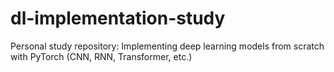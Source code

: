 # dl-implementation-study
Personal study repository: Implementing deep learning models from scratch with PyTorch (CNN, RNN, Transformer, etc.)
